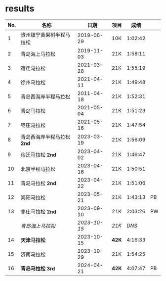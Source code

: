 # results

| No. | 名称                        | 日期       | 项目 | 成绩     |     |
| --- | -------------------------- | ---------- | --- | ------- | --- |
|   1 | 贵州镇宁黄果树半程马拉松       | 2019-06-29 | 10K | 1:02:42 |
|   2 | 青岛海上马拉松               | 2019-11-03 | 21K | 1:58:11 |
|   3 | 宿迁马拉松                  | 2021-03-28 | 21K | 1:55:19 |
|   4 | 徐州马拉松                  | 2021-04-11 | 21K | 1:49:48 |
|   5 | 青岛西海岸半程马拉松          | 2011-04-18 | 21K | 1:52:31 |
|   6 | 青岛马拉松                  | 2021-05-04 | 21K | 1:51:23 |
|   7 | 枣庄马拉松                  | 2021-05-16 | 21K | 1:47:54 |
|   8 | 青岛西海岸半程马拉松 **2nd**  | 2023-03-19 | 21K | 1:56:09 |
|   9 | 宿迁马拉松 **2nd**          | 2023-04-02 | 21K | 1:46:47 |
|  10 | 北京半程马拉松               | 2023-04-16 | 21K | 1:50:51 |
|  11 | 青岛马拉松 **2nd**          | 2023-04-22 | 21K | 1:51:06 |
|  12 | 海阳马拉松                  | 2023-05-21 | 21K | 1:43:13 | PB |
|  13 | 枣庄马拉松 **2nd**          | 2023-09-10 | 21K | 2:03:26 | PW |
|     | _青岛海上马拉松_             | _2023-10-15_ | _21K_ | _DNS_ |
|  14 | **天津马拉松**              | 2023-10-15 | **42K** | 4:16:33 |
|  15 | 济南马拉松                  | 2023-10-29 | 21K | 1:54:25 |
|  16 | **青岛马拉松 3rd**          | 2024-04-21 | **42K** | 4:07:47 | PB |
